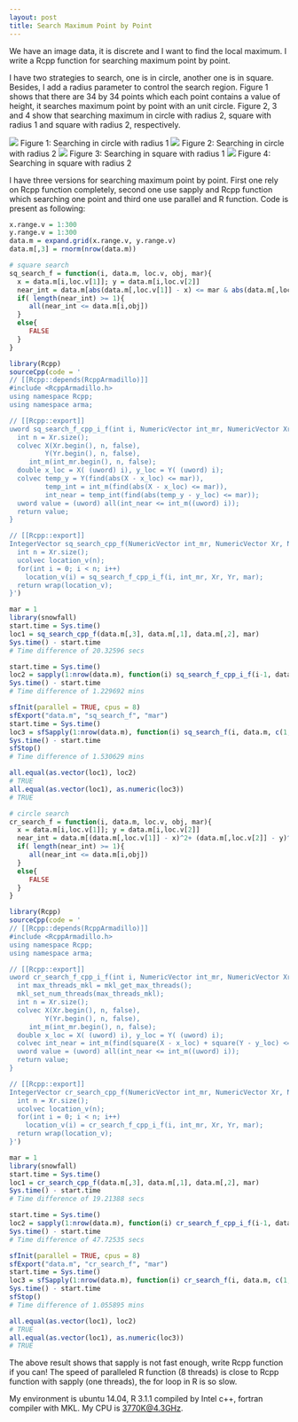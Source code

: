 ```yaml
---
layout: post
title: Search Maximum Point by Point
---
```


We have an image data, it is discrete and I want to find the local maximum. I write a Rcpp function for searching maximum point by point.

I have two strategies to search, one is in circle, another one is in square. Besides, I add a radius parameter to control the search region. Figure 1 shows that there are 34 by 34 points which each point contains a value of height, it searches maximum point by point with an unit circle. Figure 2, 3 and 4 show that searching maximum in circle with radius 2, square with radius 1 and square with radius 2, respectively.

![](/images/max_search_cr_1.png)
Figure 1: Searching in circle with radius 1
![](/images/max_search_cr_2.png)
Figure 2: Searching in circle with radius 2
![](/images/max_search_sq_1.png)
Figure 3: Searching in square with radius 1
![](/images/max_search_sq_2.png)
Figure 4: Searching in square with radius 2

I have three versions for searching maximum point by point. First one rely on Rcpp function completely, second one use sapply and Rcpp function which searching one point and third one use parallel and R function. Code is present as following:

```R
x.range.v = 1:300
y.range.v = 1:300
data.m = expand.grid(x.range.v, y.range.v)
data.m[,3] = rnorm(nrow(data.m))

# square search
sq_search_f = function(i, data.m, loc.v, obj, mar){
  x = data.m[i,loc.v[1]]; y = data.m[i,loc.v[2]]
  near_int = data.m[abs(data.m[,loc.v[1]] - x) <= mar & abs(data.m[,loc.v[2]] - y) <= mar,obj]
  if( length(near_int) >= 1){
     all(near_int <= data.m[i,obj])
  }
  else{
     FALSE
  }
}

library(Rcpp)
sourceCpp(code = '
// [[Rcpp::depends(RcppArmadillo)]]
#include <RcppArmadillo.h>
using namespace Rcpp;
using namespace arma;

// [[Rcpp::export]]
uword sq_search_f_cpp_i_f(int i, NumericVector int_mr, NumericVector Xr, NumericVector Yr, double mar) {
  int n = Xr.size();
  colvec X(Xr.begin(), n, false),
         Y(Yr.begin(), n, false),
     int_m(int_mr.begin(), n, false);
  double x_loc = X( (uword) i), y_loc = Y( (uword) i);
  colvec temp_y = Y(find(abs(X - x_loc) <= mar)),
         temp_int = int_m(find(abs(X - x_loc) <= mar)),
         int_near = temp_int(find(abs(temp_y - y_loc) <= mar));
  uword value = (uword) all(int_near <= int_m((uword) i));
  return value;
}

// [[Rcpp::export]]
IntegerVector sq_search_cpp_f(NumericVector int_mr, NumericVector Xr, NumericVector Yr, double mar) {
  int n = Xr.size();
  ucolvec location_v(n);
  for(int i = 0; i < n; i++)
    location_v(i) = sq_search_f_cpp_i_f(i, int_mr, Xr, Yr, mar);
  return wrap(location_v);
}')

mar = 1
library(snowfall)
start.time = Sys.time()
loc1 = sq_search_cpp_f(data.m[,3], data.m[,1], data.m[,2], mar)
Sys.time() - start.time
# Time difference of 20.32596 secs

start.time = Sys.time()
loc2 = sapply(1:nrow(data.m), function(i) sq_search_f_cpp_i_f(i-1, data.m[,3], data.m[,1], data.m[,2], mar))
Sys.time() - start.time
# Time difference of 1.229692 mins

sfInit(parallel = TRUE, cpus = 8)
sfExport("data.m", "sq_search_f", "mar")
start.time = Sys.time()
loc3 = sfSapply(1:nrow(data.m), function(i) sq_search_f(i, data.m, c(1,2), 3, mar))
Sys.time() - start.time
sfStop()
# Time difference of 1.530629 mins

all.equal(as.vector(loc1), loc2)
# TRUE
all.equal(as.vector(loc1), as.numeric(loc3))
# TRUE

# circle search
cr_search_f = function(i, data.m, loc.v, obj, mar){
  x = data.m[i,loc.v[1]]; y = data.m[i,loc.v[2]]
  near_int = data.m[(data.m[,loc.v[1]] - x)^2+ (data.m[,loc.v[2]] - y)^2 <= mar,obj]
  if( length(near_int) >= 1){
     all(near_int <= data.m[i,obj])
  }
  else{
     FALSE
  }
}

library(Rcpp)
sourceCpp(code = '
// [[Rcpp::depends(RcppArmadillo)]]
#include <RcppArmadillo.h>
using namespace Rcpp;
using namespace arma;

// [[Rcpp::export]]
uword cr_search_f_cpp_i_f(int i, NumericVector int_mr, NumericVector Xr, NumericVector Yr, double mar) {
  int max_threads_mkl = mkl_get_max_threads();
  mkl_set_num_threads(max_threads_mkl);
  int n = Xr.size();
  colvec X(Xr.begin(), n, false),
         Y(Yr.begin(), n, false),
     int_m(int_mr.begin(), n, false);
  double x_loc = X( (uword) i), y_loc = Y( (uword) i);
  colvec int_near = int_m(find(square(X - x_loc) + square(Y - y_loc) <= mar));
  uword value = (uword) all(int_near <= int_m((uword) i));
  return value;
}

// [[Rcpp::export]]
IntegerVector cr_search_cpp_f(NumericVector int_mr, NumericVector Xr, NumericVector Yr, double mar) {
  int n = Xr.size();
  ucolvec location_v(n);
  for(int i = 0; i < n; i++)
    location_v(i) = cr_search_f_cpp_i_f(i, int_mr, Xr, Yr, mar);
  return wrap(location_v);
}')

mar = 1
library(snowfall)
start.time = Sys.time()
loc1 = cr_search_cpp_f(data.m[,3], data.m[,1], data.m[,2], mar)
Sys.time() - start.time
# Time difference of 19.21388 secs

start.time = Sys.time()
loc2 = sapply(1:nrow(data.m), function(i) cr_search_f_cpp_i_f(i-1, data.m[,3], data.m[,1], data.m[,2], mar))
Sys.time() - start.time
# Time difference of 47.72535 secs

sfInit(parallel = TRUE, cpus = 8)
sfExport("data.m", "cr_search_f", "mar")
start.time = Sys.time()
loc3 = sfSapply(1:nrow(data.m), function(i) cr_search_f(i, data.m, c(1,2), 3, mar))
Sys.time() - start.time
sfStop()
# Time difference of 1.055895 mins

all.equal(as.vector(loc1), loc2)
# TRUE
all.equal(as.vector(loc1), as.numeric(loc3))
# TRUE
```

The above result shows that sapply is not fast enough, write Rcpp function if you can! The speed of paralleled R function (8 threads) is close to Rcpp function with sapply (one threads), the for loop in R is so slow.

My environment is ubuntu 14.04, R 3.1.1 compiled by Intel c++, fortran compiler with MKL. My CPU is 3770K@4.3GHz.


